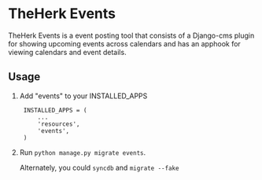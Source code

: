TheHerk Events
==============

TheHerk Events is a event posting tool that consists of a Django-cms plugin for showing upcoming events across calendars and has an apphook for viewing calendars and event details.

Usage
-----

1. Add "events" to your INSTALLED_APPS

        INSTALLED_APPS = (
            ...
            'resources',
            'events',
        )

2. Run `python manage.py migrate events`.

   Alternately, you could `syncdb` and `migrate --fake`
